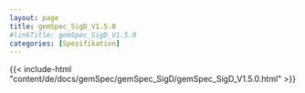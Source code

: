 ```yaml
---
layout: page
title: gemSpec_SigD_V1.5.0
#linkTitle: gemSpec_SigD_V1.5.0
categories: [Spezifikation]
---
```

{{< include-html "content/de/docs/gemSpec/gemSpec_SigD/gemSpec_SigD_V1.5.0.html" >}}